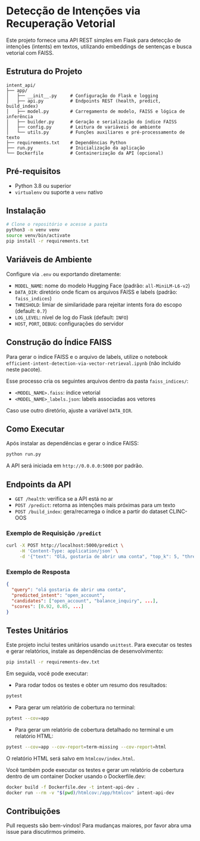 # Detecção de Intenções via Recuperação Vetorial

Este projeto fornece uma API REST simples em Flask para detecção de intenções (intents) em textos, utilizando embeddings de sentenças e busca vetorial com FAISS.

## Estrutura do Projeto

```
intent_api/
├── app/
│   ├── __init__.py     # Configuração do Flask e logging
│   ├── api.py          # Endpoints REST (health, predict, build_index)
│   ├── model.py        # Carregamento de modelo, FAISS e lógica de inferência
│   ├── builder.py      # Geração e serialização do índice FAISS
│   ├── config.py       # Leitura de variáveis de ambiente
│   └── utils.py        # Funções auxiliares e pré-processamento de texto
├── requirements.txt    # Dependências Python
├── run.py              # Inicialização da aplicação
└── Dockerfile          # Containerização da API (opcional)
```

## Pré-requisitos

- Python 3.8 ou superior
- `virtualenv` ou suporte a `venv` nativo

## Instalação

```bash
# Clone o repositório e acesse a pasta
python3 -m venv venv
source venv/bin/activate
pip install -r requirements.txt
```

## Variáveis de Ambiente

Configure via `.env` ou exportando diretamente:

- `MODEL_NAME`: nome do modelo Hugging Face (padrão: `all-MiniLM-L6-v2`)
- `DATA_DIR`: diretório onde ficam os arquivos FAISS e labels (padrão: `faiss_indices`)
- `THRESHOLD`: limiar de similaridade para rejeitar intents fora do escopo (default: `0.7`)
- `LOG_LEVEL`: nível de log do Flask (default: `INFO`)
- `HOST`, `PORT`, `DEBUG`: configurações do servidor

## Construção do Índice FAISS

Para gerar o índice FAISS e o arquivo de labels, utilize o notebook `efficient-intent-detection-via-vector-retrieval.ipynb` (não incluído neste pacote).

Esse processo cria os seguintes arquivos dentro da pasta `faiss_indices/`:

- `<MODEL_NAME>.faiss`: índice vetorial
- `<MODEL_NAME>_labels.json`: labels associadas aos vetores

Caso use outro diretório, ajuste a variável `DATA_DIR`.

## Como Executar

Após instalar as dependências e gerar o índice FAISS:

```bash
python run.py
```

A API será iniciada em `http://0.0.0.0:5000` por padrão.

## Endpoints da API

- `GET /health`: verifica se a API está no ar
- `POST /predict`: retorna as intenções mais próximas para um texto
- `POST /build_index`: gera/recarrega o índice a partir do dataset CLINC-OOS

### Exemplo de Requisição `/predict`

```bash
curl -X POST http://localhost:5000/predict \
     -H 'Content-Type: application/json' \
     -d '{"text": "Olá, gostaria de abrir uma conta", "top_k": 5, "threshold": 0.75}'
```

### Exemplo de Resposta

```json
{
  "query": "olá gostaria de abrir uma conta",
  "predicted_intent": "open_account",
  "candidates": ["open_account", "balance_inquiry", ...],
  "scores": [0.92, 0.85, ...]
}
```

## Testes Unitários

Este projeto inclui testes unitários usando `unittest`. Para executar os testes e gerar relatórios, instale as dependências de desenvolvimento:

```bash
pip install -r requirements-dev.txt
```

Em seguida, você pode executar:

- Para rodar todos os testes e obter um resumo dos resultados:

```bash
pytest
```

- Para gerar um relatório de cobertura no terminal:

```bash
pytest --cov=app
```

- Para gerar um relatório de cobertura detalhado no terminal e um relatório HTML:

```bash
pytest --cov=app --cov-report=term-missing --cov-report=html
```

O relatório HTML será salvo em `htmlcov/index.html`.

Você também pode executar os testes e gerar um relatório de cobertura dentro de um container Docker usando o Dockerfile.dev:

```bash
docker build -f Dockerfile.dev -t intent-api-dev .
docker run --rm -v "$(pwd)/htmlcov:/app/htmlcov" intent-api-dev
```

## Contribuições

Pull requests são bem-vindos! Para mudanças maiores, por favor abra uma issue para discutirmos primeiro.
